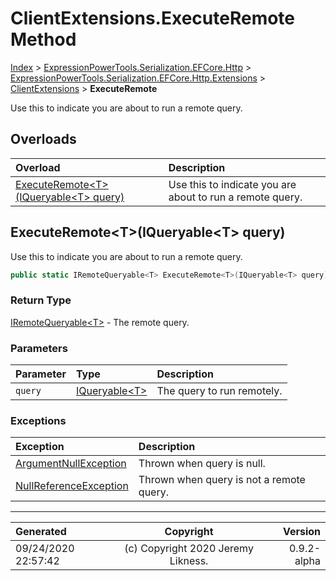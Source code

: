 ﻿# ClientExtensions.ExecuteRemote Method

[Index](../index.md) > [ExpressionPowerTools.Serialization.EFCore.Http](ExpressionPowerTools.Serialization.EFCore.Http.a.md) > [ExpressionPowerTools.Serialization.EFCore.Http.Extensions](ExpressionPowerTools.Serialization.EFCore.Http.Extensions.n.md) > [ClientExtensions](ExpressionPowerTools.Serialization.EFCore.Http.Extensions.ClientExtensions.cs.md) > **ExecuteRemote**

Use this to indicate you are about to run a remote query.

## Overloads

| Overload | Description |
| :-- | :-- |
| [ExecuteRemote&lt;T>(IQueryable&lt;T> query)](#executeremotetiqueryablet-query) | Use this to indicate you are about to run a remote query. |
## ExecuteRemote&lt;T>(IQueryable&lt;T> query)

Use this to indicate you are about to run a remote query.

```csharp
public static IRemoteQueryable<T> ExecuteRemote<T>(IQueryable<T> query)
```

### Return Type

 [IRemoteQueryable&lt;T>](ExpressionPowerTools.Serialization.EFCore.Http.Signatures.IRemoteQueryable`1.i.md)  - The remote query.

### Parameters

| Parameter | Type | Description |
| :-- | :-- | :-- |
| `query` | [IQueryable&lt;T>](https://docs.microsoft.com/dotnet/api/system.linq.iqueryable-1) | The query to run remotely. |

### Exceptions

| Exception | Description |
| :-- | :-- |
| [ArgumentNullException](https://docs.microsoft.com/dotnet/api/system.argumentnullexception) | Thrown when query is null. |
| [NullReferenceException](https://docs.microsoft.com/dotnet/api/system.nullreferenceexception) | Thrown when query is not a remote query. |


---

| Generated | Copyright | Version |
| :-- | :-: | --: |
| 09/24/2020 22:57:42 | (c) Copyright 2020 Jeremy Likness. | 0.9.2-alpha |

